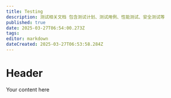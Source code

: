```yaml
---
title: Testing
description: 测试相关文档 包含测试计划、测试用例、性能测试、安全测试等
published: true
date: 2025-03-27T06:54:00.273Z
tags: 
editor: markdown
dateCreated: 2025-03-27T06:53:58.284Z
---
```


# Header
Your content here